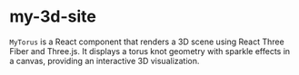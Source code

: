 # my-3d-site
`MyTorus` is a React component that renders a 3D scene using React Three Fiber and Three.js. It displays a torus knot geometry with sparkle effects in a canvas, providing an interactive 3D visualization.
